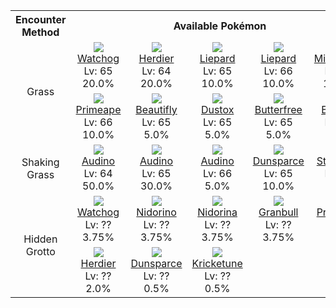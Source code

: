 <table><tr><th colspan="1">Encounter Method</th><th colspan="5" style = "text-align: center;">Available Pokémon</th></tr>
<tr><td rowspan="2" style="vertical-align: middle; word-wrap: break-word; text-align: center;">Grass</td><td style="text-align: center; vertical-align: bottom;"> <img src="https://smilingzero.github.io/BlazeBlack2ReduxWiki/img/animated/505.gif"> <br> <a href="https://smilingzero.github.io/BlazeBlack2ReduxWiki/pokemons/505">Watchog</a> <br> Lv: 65 <br> 20.0% </td><td style="text-align: center; vertical-align: bottom;"> <img src="https://smilingzero.github.io/BlazeBlack2ReduxWiki/img/animated/507.gif"> <br> <a href="https://smilingzero.github.io/BlazeBlack2ReduxWiki/pokemons/507">Herdier</a> <br> Lv: 64 <br> 20.0% </td><td style="text-align: center; vertical-align: bottom;"> <img src="https://smilingzero.github.io/BlazeBlack2ReduxWiki/img/animated/510.gif"> <br> <a href="https://smilingzero.github.io/BlazeBlack2ReduxWiki/pokemons/510">Liepard</a> <br> Lv: 65 <br> 10.0% </td><td style="text-align: center; vertical-align: bottom;"> <img src="https://smilingzero.github.io/BlazeBlack2ReduxWiki/img/animated/510.gif"> <br> <a href="https://smilingzero.github.io/BlazeBlack2ReduxWiki/pokemons/510">Liepard</a> <br> Lv: 66 <br> 10.0% </td><td style="text-align: center; vertical-align: bottom;"> <img src="https://smilingzero.github.io/BlazeBlack2ReduxWiki/img/animated/262.gif"> <br> <a href="https://smilingzero.github.io/BlazeBlack2ReduxWiki/pokemons/262">Mightyena</a> <br> Lv: 66 <br> 10.0% </td></tr>
<tr><td style="text-align: center; vertical-align: bottom;"> <img src="https://smilingzero.github.io/BlazeBlack2ReduxWiki/img/animated/57.gif"> <br> <a href="https://smilingzero.github.io/BlazeBlack2ReduxWiki/pokemons/057">Primeape</a> <br> Lv: 66 <br> 10.0% </td><td style="text-align: center; vertical-align: bottom;"> <img src="https://smilingzero.github.io/BlazeBlack2ReduxWiki/img/animated/267.gif"> <br> <a href="https://smilingzero.github.io/BlazeBlack2ReduxWiki/pokemons/267">Beautifly</a> <br> Lv: 65 <br> 5.0% </td><td style="text-align: center; vertical-align: bottom;"> <img src="https://smilingzero.github.io/BlazeBlack2ReduxWiki/img/animated/269.gif"> <br> <a href="https://smilingzero.github.io/BlazeBlack2ReduxWiki/pokemons/269">Dustox</a> <br> Lv: 65 <br> 5.0% </td><td style="text-align: center; vertical-align: bottom;"> <img src="https://smilingzero.github.io/BlazeBlack2ReduxWiki/img/animated/12.gif"> <br> <a href="https://smilingzero.github.io/BlazeBlack2ReduxWiki/pokemons/012">Butterfree</a> <br> Lv: 65 <br> 5.0% </td><td style="text-align: center; vertical-align: bottom;"> <img src="https://smilingzero.github.io/BlazeBlack2ReduxWiki/img/animated/15.gif"> <br> <a href="https://smilingzero.github.io/BlazeBlack2ReduxWiki/pokemons/015">Beedrill</a> <br> Lv: 65 <br> 5.0% </td></tr>
<tr><td rowspan="1" style="vertical-align: middle; word-wrap: break-word; text-align: center;">Shaking Grass</td><td style="text-align: center; vertical-align: bottom;"> <img src="https://smilingzero.github.io/BlazeBlack2ReduxWiki/img/animated/531.gif"> <br> <a href="https://smilingzero.github.io/BlazeBlack2ReduxWiki/pokemons/531">Audino</a> <br> Lv: 64 <br> 50.0% </td><td style="text-align: center; vertical-align: bottom;"> <img src="https://smilingzero.github.io/BlazeBlack2ReduxWiki/img/animated/531.gif"> <br> <a href="https://smilingzero.github.io/BlazeBlack2ReduxWiki/pokemons/531">Audino</a> <br> Lv: 65 <br> 30.0% </td><td style="text-align: center; vertical-align: bottom;"> <img src="https://smilingzero.github.io/BlazeBlack2ReduxWiki/img/animated/531.gif"> <br> <a href="https://smilingzero.github.io/BlazeBlack2ReduxWiki/pokemons/531">Audino</a> <br> Lv: 66 <br> 5.0% </td><td style="text-align: center; vertical-align: bottom;"> <img src="https://smilingzero.github.io/BlazeBlack2ReduxWiki/img/animated/206.gif"> <br> <a href="https://smilingzero.github.io/BlazeBlack2ReduxWiki/pokemons/206">Dunsparce</a> <br> Lv: 65 <br> 10.0% </td><td style="text-align: center; vertical-align: bottom;"> <img src="https://smilingzero.github.io/BlazeBlack2ReduxWiki/img/animated/508.gif"> <br> <a href="https://smilingzero.github.io/BlazeBlack2ReduxWiki/pokemons/508">Stoutland</a> <br> Lv: 68 <br> 5.0% </td></tr>
<tr><td rowspan="2" style="vertical-align: middle; word-wrap: break-word; text-align: center;">Hidden Grotto</td><td style="text-align: center; vertical-align: bottom;"> <img src="https://smilingzero.github.io/BlazeBlack2ReduxWiki/img/animated/505.gif"> <br> <a href="https://smilingzero.github.io/BlazeBlack2ReduxWiki/pokemons/505">Watchog</a> <br> Lv: ?? <br> 3.75% </td><td style="text-align: center; vertical-align: bottom;"> <img src="https://smilingzero.github.io/BlazeBlack2ReduxWiki/img/animated/33.gif"> <br> <a href="https://smilingzero.github.io/BlazeBlack2ReduxWiki/pokemons/033">Nidorino</a> <br> Lv: ?? <br> 3.75% </td><td style="text-align: center; vertical-align: bottom;"> <img src="https://smilingzero.github.io/BlazeBlack2ReduxWiki/img/animated/30.gif"> <br> <a href="https://smilingzero.github.io/BlazeBlack2ReduxWiki/pokemons/030">Nidorina</a> <br> Lv: ?? <br> 3.75% </td><td style="text-align: center; vertical-align: bottom;"> <img src="https://smilingzero.github.io/BlazeBlack2ReduxWiki/img/animated/210.gif"> <br> <a href="https://smilingzero.github.io/BlazeBlack2ReduxWiki/pokemons/210">Granbull</a> <br> Lv: ?? <br> 3.75% </td><td style="text-align: center; vertical-align: bottom;"> <img src="https://smilingzero.github.io/BlazeBlack2ReduxWiki/img/animated/57.gif"> <br> <a href="https://smilingzero.github.io/BlazeBlack2ReduxWiki/pokemons/057">Primeape</a> <br> Lv: ?? <br> 2.0% </td></tr>
<tr><td style="text-align: center; vertical-align: bottom;"> <img src="https://smilingzero.github.io/BlazeBlack2ReduxWiki/img/animated/507.gif"> <br> <a href="https://smilingzero.github.io/BlazeBlack2ReduxWiki/pokemons/507">Herdier</a> <br> Lv: ?? <br> 2.0% </td><td style="text-align: center; vertical-align: bottom;"> <img src="https://smilingzero.github.io/BlazeBlack2ReduxWiki/img/animated/206.gif"> <br> <a href="https://smilingzero.github.io/BlazeBlack2ReduxWiki/pokemons/206">Dunsparce</a> <br> Lv: ?? <br> 0.5% </td><td style="text-align: center; vertical-align: bottom;"> <img src="https://smilingzero.github.io/BlazeBlack2ReduxWiki/img/animated/402.gif"> <br> <a href="https://smilingzero.github.io/BlazeBlack2ReduxWiki/pokemons/402">Kricketune</a> <br> Lv: ?? <br> 0.5% </td><td></td><td></td></tr></table>